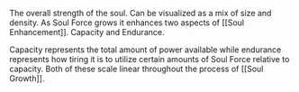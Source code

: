 The overall strength of the soul. Can be visualized as a mix of size and density. As Soul Force grows it enhances two aspects of [[Soul Enhancement]]. Capacity and Endurance.

Capacity represents the total amount of power available while endurance represents how tiring it is to utilize certain amounts of Soul Force relative to capacity. Both of these scale linear throughout the process of [[Soul Growth]].